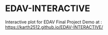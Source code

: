# EDAV-INTERACTIVE
Interactive plot for EDAV Final Project
Demo at : https://karth2512.github.io/EDAV-INTERACTIVE/
